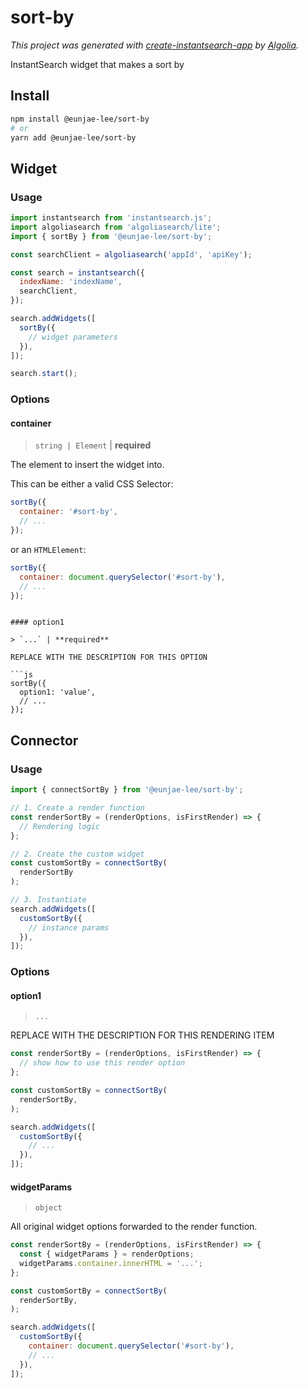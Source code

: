 # sort-by

_This project was generated with [create-instantsearch-app](https://github.com/algolia/create-instantsearch-app) by [Algolia](https://algolia.com)._

InstantSearch widget that makes a sort by

## Install

```bash
npm install @eunjae-lee/sort-by
# or
yarn add @eunjae-lee/sort-by
```

## Widget

### Usage

```js
import instantsearch from 'instantsearch.js';
import algoliasearch from 'algoliasearch/lite';
import { sortBy } from '@eunjae-lee/sort-by';

const searchClient = algoliasearch('appId', 'apiKey');

const search = instantsearch({
  indexName: 'indexName',
  searchClient,
});

search.addWidgets([
  sortBy({
    // widget parameters
  }),
]);

search.start();
```

### Options

#### container

> `string | Element` | **required**

The element to insert the widget into.

This can be either a valid CSS Selector:

```js
sortBy({
  container: '#sort-by',
  // ...
});
```

or an `HTMLElement`:

```js
sortBy({
  container: document.querySelector('#sort-by'),
  // ...
});
```
```

#### option1

> `...` | **required**

REPLACE WITH THE DESCRIPTION FOR THIS OPTION

```js
sortBy({
  option1: 'value',
  // ...
});
```


## Connector

### Usage

```js
import { connectSortBy } from '@eunjae-lee/sort-by';

// 1. Create a render function
const renderSortBy = (renderOptions, isFirstRender) => {
  // Rendering logic
};

// 2. Create the custom widget
const customSortBy = connectSortBy(
  renderSortBy
);

// 3. Instantiate
search.addWidgets([
  customSortBy({
    // instance params
  }),
]);
```

### Options

#### option1

> `...`

REPLACE WITH THE DESCRIPTION FOR THIS RENDERING ITEM


```js
const renderSortBy = (renderOptions, isFirstRender) => {
  // show how to use this render option
};

const customSortBy = connectSortBy(
  renderSortBy,
);

search.addWidgets([
  customSortBy({
    // ...
  }),
]);
```

#### widgetParams

> `object`

All original widget options forwarded to the render function.

```js
const renderSortBy = (renderOptions, isFirstRender) => {
  const { widgetParams } = renderOptions;
  widgetParams.container.innerHTML = '...';
};

const customSortBy = connectSortBy(
  renderSortBy,
);

search.addWidgets([
  customSortBy({
    container: document.querySelector('#sort-by'),
    // ...
  }),
]);
```
